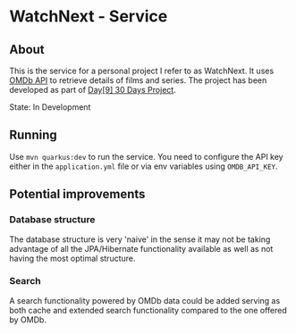# WatchNext - Service
## About
This is the service for a personal project I refer to as WatchNext.
It uses [OMDb API](http://www.omdbapi.com/) to retrieve details of films and series.
The project has been developed as part of [Day[9] 30 Days Project](https://day9.tv/dk30/project/603a211332ade2445d9d56d2).

State: In Development

## Running
Use `mvn quarkus:dev` to run the service. You need to configure the API key either in the `application.yml` file or via env variables using `OMDB_API_KEY`.

## Potential improvements

### Database structure
The database structure is very 'naive' in the sense it may not be taking advantage of all the JPA/Hibernate functionality available as well as not having the most optimal structure.

### Search
A search functionality powered by OMDb data could be added serving as both cache and extended search functionality compared to the one offered by OMDb.